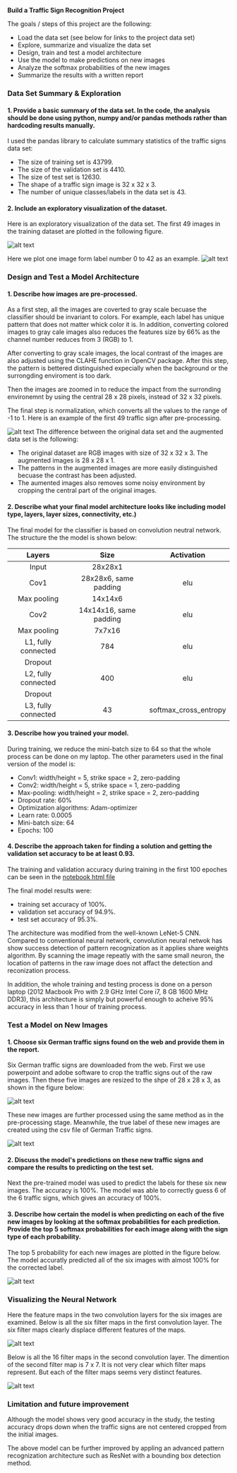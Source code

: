 **Build a Traffic Sign Recognition Project**

The goals / steps of this project are the following:

* Load the data set (see below for links to the project data set)
* Explore, summarize and visualize the data set
* Design, train and test a model architecture
* Use the model to make predictions on new images
* Analyze the softmax probabilities of the new images
* Summarize the results with a written report


[//]: # (Image References)

[image1]: ./images/Raw_image.png "Visualization"
[image2]: ./images/Image_of_labels.png "Visualization"
[image3]: ./images/Count_in_test.png "Visualization"
[image4]: ./images/Count_in_valid.png "Visualization"
[image5]: ./images/Count_of_train.png "Visualization"
[image6]: ./images/Gray_image_augment.png "Visualization"
[image7]: ./images/New_images.png "Visualization"
[image8]: ./images/True_label_of_new_images.png "Visualization"
[image9]: ./images/Top_5_prob.png "Visualization"
[image10]: ./images/Feature_CNN_1.png "Visualization"
[image11]: ./images/Feature_CNN_2.png "Visualization"

### Data Set Summary & Exploration

#### 1. Provide a basic summary of the data set. In the code, the analysis should be done using python, numpy and/or pandas methods rather than hardcoding results manually.

I used the pandas library to calculate summary statistics of the traffic
signs data set:

* The size of training set is 43799.
* The size of the validation set is 4410.
* The size of test set is 12630.
* The shape of a traffic sign image is 32 x 32 x 3.
* The number of unique classes/labels in the data set is 43.

#### 2. Include an exploratory visualization of the dataset.

Here is an exploratory visualization of the data set. The first 49 images in
the training dataset are plotted in the following figure.


![alt text][image1]

Here we plot one image form label number 0 to 42 as an example.
![alt text][image2]

### Design and Test a Model Architecture

#### 1. Describe how images are pre-processed.

As a first step, all the images are coverted to gray scale becuase the
classifier should be invariant to colors. For example, each label has unique
pattern that does not matter whick color it is.  In addition, converting
colored images to gray cale images also reduces the features size by 66% as the
channel number reduces from 3 (RGB) to 1.

After converting to gray scale images, the local contrast of the images are
also adjusted using the CLAHE function in OpenCV package.  After this step, the
pattern is bettered distinguished expecially when the background or the
surrongding enviroment is too dark.

Then the images are zoomed in to reduce the impact from the surronding environemnt by using the central 28 x 28 pixels, instead of
32 x 32 pixels.

The final step is normalization, which converts all the values to the range of
-1 to 1.
Here is an example of the first 49 traffic sign after pre-processing.

![alt text][image6]
The difference between the original data set and the augmented data set is the following:

* The original dataset are RGB images with size of 32 x 32 x 3. The
  augmented images is 28 x 28 x 1.
* The patterns in the augmented images are more easily distinguished becuase
  the contrast has been adjusted.
* The aumented images also removes some noisy environment by cropping the
  central part of the original images.

#### 2. Describe what your final model architecture looks like including model type, layers, layer sizes, connectivity, etc.)

The final model for the classifier is based on convolution neutral network. The
structure the the model is shown below:

| Layers       | Size         | Activation   |
|:------------:|:------------:|:------------:|
|Input|28x28x1||
|Cov1|28x28x6, same padding|elu|
|Max pooling|14x14x6||
|Cov2|14x14x16, same padding|elu|
|Max pooling|7x7x16||
|L1, fully connected| 784|elu|
|Dropout|||
|L2, fully connected| 400|elu|
|Dropout|||
|L3, fully connected| 43| softmax_cross_entropy|


#### 3. Describe how you trained your model.

During training, we reduce the mini-batch size to 64 so that the whole process can be done on my laptop. The other parameters used in the final version of the model is:

* Conv1: width/height = 5, strike space = 2, zero-padding
* Conv2: width/height = 5, strike space = 1, zero-padding
* Max-pooling: width/height = 2, strike space = 2, zero-padding
* Dropout rate: 60%
* Optimization algorithms: Adam-optimizer
* Learn rate: 0.0005
* Mini-batch size: 64
* Epochs: 100


#### 4. Describe the approach taken for finding a solution and getting the validation set accuracy to be at least 0.93.


The training and validation accuracy during training in the first 100 epoches
can be seen in the [notebook html file](./Traffic_Sign_Classifier.html)

The final model results were:
* training set accuracy of 100%.
* validation set accuracy of 94.9%.
* test set accuracy of 95.3%.

The architecture was modified from the well-known LeNet-5 CNN. Compared to
conventional neural network, convolution neural netwok has show success
detection of pattern recognization as it applies share weights algorithm. By
scanning the image repeatly with the same small neuron, the location of
patterns in the raw image does not affact the detection and reconization
process.

In addition, the whole training and testing process is done on a person laptop
(2012 Macbook Pro with 2.9 GHz Intel Core i7, 8 GB 1600 MHz DDR3), this
architecture is simply but powerful enough to acheive 95% accuracy in less than
1 hour of training process.

### Test a Model on New Images

#### 1. Choose six German traffic signs found on the web and provide them in the report.
Six German traffic signs are downloaded from the web. First we use powerpoint
and adobe software to crop the traffic signs out of the raw images. Then these
five images are resized to the shpe of 28 x 28 x 3, as shown in the figure
below:

![alt text][image7]

These new images are further processed using the same method as in the
pre-processing stage. Meanwhile, the true label of these new images are
created using the csv file of German Traffic signs.


![alt text][image8]


#### 2. Discuss the model's predictions on these new traffic signs and compare the results to predicting on the test set.

Next the pre-trained model was used to predict the labels for these six new
images.  The accuracy is 100%.
The model was able to correctly guess 6 of the 6 traffic signs, which gives an accuracy of 100%.

#### 3. Describe how certain the model is when predicting on each of the five new images by looking at the softmax probabilities for each prediction. Provide the top 5 softmax probabilities for each image along with the sign type of each probability.

The top 5 probability for each new images are plotted in the figure below. The
model accuratly predicted all of the six images with almost 100% for the
corrected label.


![alt text][image9]


### Visualizing the Neural Network
Here the feature maps in the two convolution layers for the six images are
examined.
Below is all the six filter maps in the first convolution layer. The six
filter maps clearly displace different features of the maps.

![alt text][image10]


Below is all the 16 filter maps in the second convolution layer. The dimention
of the second filter map is 7 x 7.  It is not very clear which filter maps
represent.  But each of the filter maps seems very distinct features.

![alt text][image11]


### Limitation and future improvement

Although the model shows very good accuracy in the study, the testing accuracy
drops down when the traffic signs are not centered cropped from the initial images.

The above model can be further improved by appling an advanced pattern recognization architecture such as ResNet
with a bounding box detection method.
